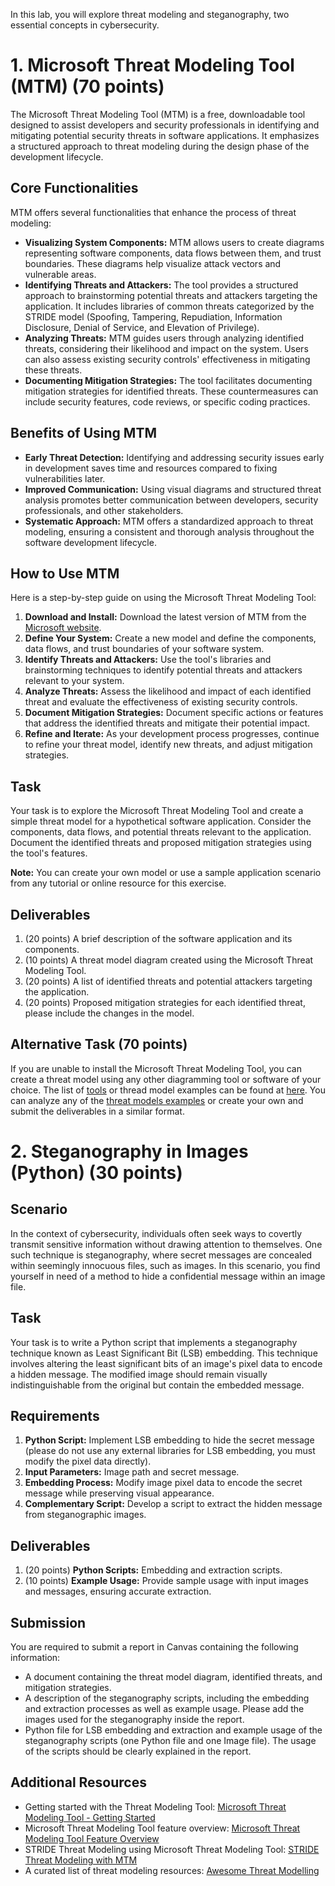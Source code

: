 In this lab, you will explore threat modeling and steganography, two essential concepts in cybersecurity. 
<!-- The first task involves creating a threat model using the Microsoft Threat Modeling Tool (MTM) to identify potential security threats in a software application. The second task requires implementing a steganography technique known as Least Significant Bit (LSB) embedding to hide a secret message within an image file. You will write Python scripts for embedding and extracting the hidden message. -->

# 1. Microsoft Threat Modeling Tool (MTM) (70 points)

The Microsoft Threat Modeling Tool (MTM) is a free, downloadable tool designed to assist developers and security professionals in identifying and mitigating potential security threats in software applications. It emphasizes a structured approach to threat modeling during the design phase of the development lifecycle.

## Core Functionalities

MTM offers several functionalities that enhance the process of threat modeling:
- **Visualizing System Components:** MTM allows users to create diagrams representing software components, data flows between them, and trust boundaries. These diagrams help visualize attack vectors and vulnerable areas.
- **Identifying Threats and Attackers:** The tool provides a structured approach to brainstorming potential threats and attackers targeting the application. It includes libraries of common threats categorized by the STRIDE model (Spoofing, Tampering, Repudiation, Information Disclosure, Denial of Service, and Elevation of Privilege).
- **Analyzing Threats:** MTM guides users through analyzing identified threats, considering their likelihood and impact on the system. Users can also assess existing security controls' effectiveness in mitigating these threats.
- **Documenting Mitigation Strategies:** The tool facilitates documenting mitigation strategies for identified threats. These countermeasures can include security features, code reviews, or specific coding practices.

## Benefits of Using MTM
- **Early Threat Detection:** Identifying and addressing security issues early in development saves time and resources compared to fixing vulnerabilities later.
- **Improved Communication:** Using visual diagrams and structured threat analysis promotes better communication between developers, security professionals, and other stakeholders.
- **Systematic Approach:** MTM offers a standardized approach to threat modeling, ensuring a consistent and thorough analysis throughout the software development lifecycle.

## How to Use MTM

Here is a step-by-step guide on using the Microsoft Threat Modeling Tool:
1. **Download and Install:** Download the latest version of MTM from the [Microsoft website](https://learn.microsoft.com/en-us/azure/security/develop/threat-modeling-tool-releases/).
2. **Define Your System:** Create a new model and define the components, data flows, and trust boundaries of your software system.
3. **Identify Threats and Attackers:** Use the tool's libraries and brainstorming techniques to identify potential threats and attackers relevant to your system.
4. **Analyze Threats:** Assess the likelihood and impact of each identified threat and evaluate the effectiveness of existing security controls.
5. **Document Mitigation Strategies:** Document specific actions or features that address the identified threats and mitigate their potential impact.
6. **Refine and Iterate:** As your development process progresses, continue to refine your threat model, identify new threats, and adjust mitigation strategies.

## Task
Your task is to explore the Microsoft Threat Modeling Tool and create a simple threat model for a hypothetical software application. Consider the components, data flows, and potential threats relevant to the application. Document the identified threats and proposed mitigation strategies using the tool's features.

**Note:** You can create your own model or use a sample application scenario from any tutorial or online resource for this exercise.

## Deliverables
1. (20 points) A brief description of the software application and its components.
2. (10 points) A threat model diagram created using the Microsoft Threat Modeling Tool.
3. (20 points) A list of identified threats and potential attackers targeting the application.
4. (20 points) Proposed mitigation strategies for each identified threat, please include the changes in the model.

## Alternative Task (70 points)
If you are unable to install the Microsoft Threat Modeling Tool, you can create a threat model using any other diagramming tool or software of your choice. The list of [tools](https://github.com/hysnsec/awesome-threat-modelling?tab=readme-ov-file#tools) or thread model examples can be found at [here](https://github.com/hysnsec/awesome-threat-modelling). You can analyze any of the [threat models examples](https://github.com/hysnsec/awesome-threat-modelling?tab=readme-ov-file#threat-model-examples) or create your own and submit the deliverables in a similar format.

# 2. Steganography in Images (Python) (30 points)

## Scenario
In the context of cybersecurity, individuals often seek ways to covertly transmit sensitive information without drawing attention to themselves. One such technique is steganography, where secret messages are concealed within seemingly innocuous files, such as images. In this scenario, you find yourself in need of a method to hide a confidential message within an image file.

## Task
Your task is to write a Python script that implements a steganography technique known as Least Significant Bit (LSB) embedding. This technique involves altering the least significant bits of an image's pixel data to encode a hidden message. The modified image should remain visually indistinguishable from the original but contain the embedded message.

## Requirements
1. **Python Script:** Implement LSB embedding to hide the secret message (please do not use any external libraries for LSB embedding, you must modify the pixel data directly).
2. **Input Parameters:** Image path and secret message.
3. **Embedding Process:** Modify image pixel data to encode the secret message while preserving visual appearance.
4. **Complementary Script:** Develop a script to extract the hidden message from steganographic images.

## Deliverables
1. (20 points) **Python Scripts:** Embedding and extraction scripts.
2. (10 points) **Example Usage:** Provide sample usage with input images and messages, ensuring accurate extraction.

## Submission
You are required to submit a report in Canvas containing the following information:
- A document containing the threat model diagram, identified threats, and mitigation strategies.
- A description of the steganography scripts, including the embedding and extraction processes as well as example usage. Please add the images used for the steganography inside the report.
- Python file for LSB embedding and extraction and example usage of the steganography scripts (one Python file and one Image file). The usage of the scripts should be clearly explained in the report.

## Additional Resources
- Getting started with the Threat Modeling Tool: [Microsoft Threat Modeling Tool - Getting Started](https://learn.microsoft.com/en-us/azure/security/develop/threat-modeling-tool-getting-started)
- Microsoft Threat Modeling Tool feature overview: [Microsoft Threat Modeling Tool Feature Overview](https://learn.microsoft.com/en-us/azure/security/develop/threat-modeling-tool-feature-overview)
- STRIDE Threat Modeling using Microsoft Threat Modeling Tool: [STRIDE Threat Modeling with MTM](https://www.youtube.com/watch?v=Wry2get_RRc)
- A curated list of threat modeling resources: [Awesome Threat Modelling](https://github.com/hysnsec/awesome-threat-modelling)

